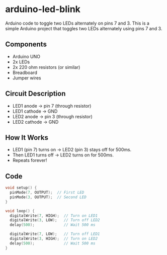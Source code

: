 # arduino-led-blink
Arduino code to toggle two LEDs alternately on pins 7 and 3.
This is a simple Arduino project that toggles two LEDs alternately using pins 7 and 3.

##  Components
- Arduino UNO
- 2x LEDs
- 2x 220 ohm resistors (or similar)
- Breadboard
- Jumper wires

##  Circuit Description
- LED1 anode → pin 7 (through resistor)
- LED1 cathode → GND
- LED2 anode → pin 3 (through resistor)
- LED2 cathode → GND

##  How It Works
- LED1 (pin 7) turns on → LED2 (pin 3) stays off for 500ms.
- Then LED1 turns off → LED2 turns on for 500ms.
- Repeats forever!

##  Code

```cpp
void setup() {
  pinMode(7, OUTPUT);  // First LED
  pinMode(3, OUTPUT);  // Second LED
}

void loop() {
  digitalWrite(7, HIGH);  // Turn on LED1
  digitalWrite(3, LOW);   // Turn off LED2
  delay(500);             // Wait 500 ms

  digitalWrite(7, LOW);   // Turn off LED1
  digitalWrite(3, HIGH);  // Turn on LED2
  delay(500);             // Wait 500 ms
}
